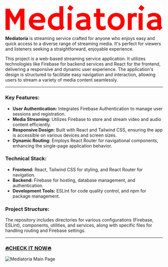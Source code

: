 ![Mediatoria](/public/images/logos/mediatoria-red.png)


**Mediatoria** is streaming service crafted for anyone who enjoys easy and quick access to a diverse range of streaming media. It's perfect for viewers and listeners seeking a straightforward, enjoyable experience.

This project is a web-based streaming service application. It utilizes technologies like Firebase for backend services and React for the frontend, delivering a responsive and dynamic user experience. The application's design is structured to facilitate easy navigation and interaction, allowing users to stream a variety of media content seamlessly.

____ 

### Key Features:
- **User Authentication:** Integrates Firebase Authentication to manage user sessions and registration.
- **Media Streaming:** Utilizes Firebase to store and stream video and audio content efficiently.
- **Responsive Design:** Built with React and Tailwind CSS, ensuring the app is accessible on various devices and screen sizes.
- **Dynamic Routing:** Employs React Router for navigational components, enhancing the single-page application behavior.


### Technical Stack:
- **Frontend:** React, Tailwind CSS for styling, and React Router for navigation.
- **Backend:** Firebase for hosting, database management, and authentication.
- **Development Tools:** ESLint for code quality control, and npm for package management.

### Project Structure:
The repository includes directories for various configurations (Firebase, ESLint), components, utilities, and services, along with specific files for handling routing and Firebase settings.

____
### [🔥CHECK IT NOW🔥](https://mediatoria-stream-service.web.app)

![Mediatoria Main Page](/images/Mediatoria.png)

